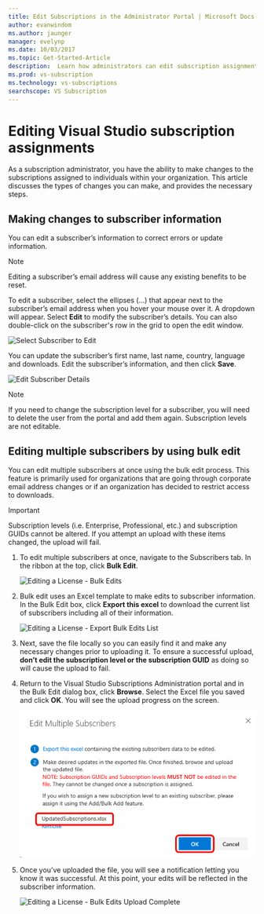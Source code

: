 ```yaml
---
title: Edit Subscriptions in the Administrator Portal | Microsoft Docs
author: evanwindom
ms.author: jaunger
manager: evelynp
ms.date: 10/03/2017
ms.topic: Get-Started-Article
description:  Learn how administrators can edit subscription assignments.
ms.prod: vs-subscription
ms.technology: vs-subscriptions
searchscope: VS Subscription
---
```


# Editing Visual Studio subscription assignments

As a subscription administrator, you have the ability to make changes to the subscriptions assigned to individuals within your organization.  This article discusses the types of changes you can make, and provides the necessary steps. 

## Making changes to subscriber information
You can edit a subscriber’s information to correct errors or update information. 
> [!NOTE]
> Editing a subscriber’s email address will cause any existing benefits to be reset.

To edit a subscriber, select the ellipses (…) that appear next to the subscriber’s email address when you hover your mouse over it. A dropdown will appear.  Select **Edit** to modify the subscriber’s details. You can also double-click on the subscriber's row in the grid to open the edit window.

   ![Select Subscriber to Edit](_img\edit-license\select-subscriber.png)

You can update the subscriber’s first name, last name, country, language and downloads. Edit the subscriber’s information, and then click **Save**.

   ![Edit Subscriber Details](_img\edit-license\edit-subscriber.png)

> [!NOTE]
> If you need to change the subscription level for a subscriber, you will need to delete the user from the portal and add them again. Subscription levels are not editable.

## Editing multiple subscribers by using bulk edit

You can edit multiple subscribers at once using the bulk edit process. This feature is primarily used for organizations that are going through corporate email address changes or if an organization has decided to restrict access to downloads. 

> [!IMPORTANT]
> Subscription levels (i.e. Enterprise, Professional, etc.) and subscription GUIDs cannot be altered.  If you attempt an upload with these items changed, the upload will fail.  

1.	To edit multiple subscribers at once, navigate to the Subscribers tab. In the ribbon at the top, click **Bulk Edit**. 

    ![Editing a License - Bulk Edits](_img\edit-license\edit-license-bulk-edit.png)

2.  Bulk edit uses an Excel template to make edits to subscriber information. In the Bulk Edit box, click **Export this excel** to download the current list of subscribers including all of their information. 

    ![Editing a License - Export Bulk Edits List](_img\edit-license\edit-license-bulk-edit-export.png)

3.	Next, save the file locally so you can easily find it and make any necessary changes prior to uploading it. To ensure a successful upload, **don’t edit the subscription level or the subscription GUID** as doing so will cause the upload to fail. 

4.	Return to the Visual Studio Subscriptions Administration portal and in the Bulk Edit dialog box, click **Browse**. Select the Excel file you saved and click **OK**. You will see the upload progress on the screen.

    ![Editing a License - Bulk Edits File Upload](_img\edit-license\edit-license-bulk-file-upload1.png)

5.	Once you’ve uploaded the file, you will see a notification letting you know it was successful. At this point, your edits will be reflected in the subscriber information. 

    ![Editing a License - Bulk Edits Upload Complete](_img\edit-license\edit-license-bulk-upload-complete.png)


